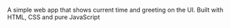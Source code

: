 A simple web app that shows current time and greeting on the UI.
Built with HTML, CSS and pure JavaScript